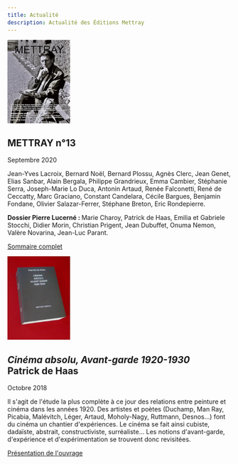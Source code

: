 ```yaml
---
title: Actualité
description: Actualité des Éditions Mettray
---
```


<article class="clearfix" id="mettray-s02-n13">
  <a href="/revue/mettray-s02-n13"><img src="/files/mettray-s2-13.jpg" alt="METTRAY n°13. Septembre 2020" class="right"></a>
  <h2>METTRAY n°13</h2>
  <p class="date">Septembre 2020</p>
  <p>Jean-Yves Lacroix, Bernard Noël, Bernard Plossu, Agnès Clerc, Jean Genet, Elias Sanbar, Alain Bergala, Philippe Grandrieux, Emma Cambier, Stéphanie Serra, Joseph-Marie Lo Duca, Antonin Artaud, Renée Falconetti, René de Ceccatty, Marc Graciano, Constant Candelara, Cécile Bargues, Benjamin Fondane, Olivier Salazar-Ferrer, Stéphane Breton, Eric Rondepierre.</p>
  <p><strong>Dossier Pierre Lucerné : </strong>Marie Charoy, Patrick de Haas, Emilia et Gabriele Stocchi, Didier Morin, Christian Prigent, Jean Dubuffet, Onuma Nemon, Valère Novarina, Jean-Luc Parant.</p>
  <p><a href="/revue/mettray-s02-n13">Sommaire complet</a></p>
</article>

<article class="clearfix">
  <a href="/livres/patrick-de-haas-cinema-absolu-avant-garde-1920-1930"><img class="right" width="141" height="188" src="/files/livre-de-haas/patrick-de-haas-cinema-absolu.jpg" alt="Cinéma absolu, Avant-garde 1920-1930, Patrick de Haas : Couverture" class="right"></a>
  <h2><em>Cinéma absolu, Avant-garde 1920-1930</em><br>Patrick de Haas</h2>
  <p class="date">Octobre 2018</p>
  <p>Il s'agit de l'étude la plus complète à ce jour des relations entre peinture et cinéma dans les années 1920. Des artistes et poètes (Duchamp, Man Ray, Picabia, Malévitch, Léger, Artaud, Moholy-Nagy, Ruttmann, Desnos...) font du cinéma un chantier d'expériences.  Le cinéma se fait ainsi cubiste, dadaïste, abstrait, constructiviste, surréaliste... Les notions d'avant-garde, d'expérience et d'expérimentation se trouvent donc revisitées.</p>
  <p><a href="/livres/patrick-de-haas-cinema-absolu-avant-garde-1920-1930">Présentation de l'ouvrage</a></p>
</article>
